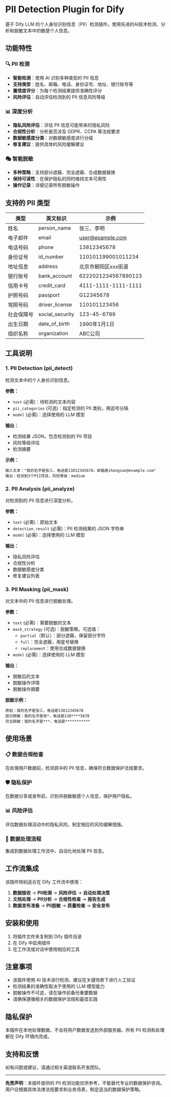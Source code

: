 # PII Detection Plugin for Dify

基于 Dify LLM 的个人身份识别信息（PII）检测插件。使用先进的AI技术检测、分析和脱敏文本中的敏感个人信息。

## 功能特性

### 🔍 PII 检测
- **智能检测**：使用 AI 识别多种类型的 PII 信息
- **支持类型**：姓名、邮箱、电话、身份证号、地址、银行账号等
- **置信度评分**：为每个检测结果提供准确性评分
- **风险评估**：自动评估检测到的 PII 信息风险等级

### 📊 深度分析
- **隐私风险评估**：评估 PII 信息可能带来的隐私风险
- **合规性分析**：分析是否涉及 GDPR、CCPA 等法规要求
- **数据敏感度分类**：对数据敏感度进行分级
- **修复建议**：提供具体的风险缓解建议

### 🎭 智能脱敏
- **多种策略**：支持部分遮蔽、完全遮蔽、合成数据替换
- **保持可读性**：在保护隐私的同时维持文本可用性
- **操作记录**：详细记录所有脱敏操作

## 支持的 PII 类型

| 类型 | 英文标识 | 示例 |
|------|----------|------|
| 姓名 | person_name | 张三、李明 |
| 电子邮件 | email | user@example.com |
| 电话号码 | phone | 13812345678 |
| 身份证号 | id_number | 110101199001011234 |
| 地址信息 | address | 北京市朝阳区xxx街道 |
| 银行账号 | bank_account | 6222021234567890123 |
| 信用卡号 | credit_card | 4111-1111-1111-1111 |
| 护照号码 | passport | G12345678 |
| 驾照号码 | driver_license | 110101123456 |
| 社会保障号 | social_security | 123-45-6789 |
| 出生日期 | date_of_birth | 1990年1月1日 |
| 组织名称 | organization | ABC公司 |

## 工具说明

### 1. PII Detection (pii_detect)
检测文本中的个人身份识别信息。

**参数：**
- `text` (必需)：待检测的文本内容
- `pii_categories` (可选)：指定检测的 PII 类别，用逗号分隔
- `model` (必需)：选择使用的 LLM 模型

**输出：**
- 检测结果 JSON，包含检测到的 PII 项目
- 风险等级评估
- 检测摘要

**示例：**
```
输入文本："我的名字是张三，电话是13812345678，邮箱是zhangsan@example.com"
输出：检测到3个PII项目，风险等级：medium
```

### 2. PII Analysis (pii_analyze)
对检测到的 PII 信息进行深度分析。

**参数：**
- `text` (必需)：原始文本
- `detection_result` (必需)：PII 检测结果的 JSON 字符串
- `model` (必需)：选择使用的 LLM 模型

**输出：**
- 隐私风险评估
- 合规性分析
- 数据敏感度分类
- 修复建议列表

### 3. PII Masking (pii_mask)
对文本中的 PII 信息进行脱敏处理。

**参数：**
- `text` (必需)：需要脱敏的文本
- `mask_strategy` (可选)：脱敏策略，可选值：
  - `partial`（默认）：部分遮蔽，保留部分字符
  - `full`：完全遮蔽，用星号替换
  - `replacement`：使用合成数据替换
- `model` (必需)：选择使用的 LLM 模型

**输出：**
- 脱敏后的文本
- 脱敏操作详情
- 脱敏操作摘要

**脱敏示例：**
```
原始：我的名字是张三，电话是13812345678
部分脱敏：我的名字是张*，电话是138****5678
完全脱敏：我的名字是***，电话是***********
```

## 使用场景

### 📋 数据合规检查
在处理用户数据前，检测其中的 PII 信息，确保符合数据保护法规要求。

### 🛡️ 隐私保护
在数据分享或发布前，识别并脱敏敏感个人信息，保护用户隐私。

### 📊 风险评估
评估数据处理活动中的隐私风险，制定相应的风险缓解措施。

### 🔄 数据处理流程
集成到数据处理工作流中，自动化地处理 PII 信息。

## 工作流集成

该插件特别适合在 Dify 工作流中使用：

1. **数据接收** → **PII检测** → **风险评估** → **自动处理决策**
2. **文档处理** → **PII分析** → **合规性检查** → **报告生成**
3. **数据发布准备** → **PII脱敏** → **质量检查** → **安全发布**

## 安装和使用

1. 将插件文件夹复制到 Dify 插件目录
2. 在 Dify 中启用插件
3. 在工作流或对话中使用相应的工具

## 注意事项

- 该插件使用 AI 技术进行检测，建议在关键场景下进行人工验证
- 检测结果的准确性取决于使用的 LLM 模型能力
- 脱敏操作不可逆，请在操作前备份重要数据
- 请确保遵循相关的数据保护法规和最佳实践

## 隐私保护

本插件在本地处理数据，不会将用户数据发送到外部服务器。所有 PII 检测和处理都在 Dify 环境内完成。

## 支持和反馈

如有问题或建议，请通过相关渠道联系开发团队。

---

**免责声明**：本插件提供的 PII 检测功能仅供参考，不能替代专业的数据保护咨询。用户应根据具体法律法规要求和业务场景，制定适当的数据保护策略。